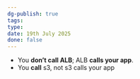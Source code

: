 ```yaml
---
dg-publish: true
tags: 
type: 
date: 19th July 2025
done: false
---
```


- You **don’t call ALB**; ALB **calls your app**.
- You **call** s3, not s3 calls your app